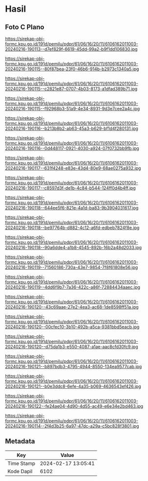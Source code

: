 # Hasil

## Foto C Plano

https://sirekap-obj-formc.kpu.go.id/191d/pemilu/pdpr/61/06/16/20/11/6106162011003-20240216-190113--d7ef829f-6619-45dd-99a2-b9f1dd106830.jpg

https://sirekap-obj-formc.kpu.go.id/191d/pemilu/pdpr/61/06/16/20/11/6106162011003-20240216-190115--80f87bea-23f0-46b6-914b-b2973c1340a5.jpg

https://sirekap-obj-formc.kpu.go.id/191d/pemilu/pdpr/61/06/16/20/11/6106162011003-20240216-190115--c2821e87-0707-4b03-8173-a1dfad389b71.jpg

https://sirekap-obj-formc.kpu.go.id/191d/pemilu/pdpr/61/06/16/20/11/6106162011003-20240216-190115--f92968b3-51a9-4e34-8931-9d3e7cee2a4c.jpg

https://sirekap-obj-formc.kpu.go.id/191d/pemilu/pdpr/61/06/16/20/11/6106162011003-20240216-190116--b213b8b2-ab63-45a3-b629-bf1d4f280131.jpg

https://sirekap-obj-formc.kpu.go.id/191d/pemilu/pdpr/61/06/16/20/11/6106162011003-20240216-190116--0d448117-0921-4030-a924-07f0732bb9fb.jpg

https://sirekap-obj-formc.kpu.go.id/191d/pemilu/pdpr/61/06/16/20/11/6106162011003-20240216-190117--631f4248-e83e-43d4-80e9-68ae0275a932.jpg

https://sirekap-obj-formc.kpu.go.id/191d/pemilu/pdpr/61/06/16/20/11/6106162011003-20240216-190117--c8597d3f-de1b-4c84-b544-124ff0d4b4ff.jpg

https://sirekap-obj-formc.kpu.go.id/191d/pemilu/pdpr/61/06/16/20/11/6106162011003-20240216-190118--644ee5f6-821e-4a1d-ba83-9b3904031617.jpg

https://sirekap-obj-formc.kpu.go.id/191d/pemilu/pdpr/61/06/16/20/11/6106162011003-20240216-190118--be97764b-d882-4c12-a6fd-edbeb7824f8e.jpg

https://sirekap-obj-formc.kpu.go.id/191d/pemilu/pdpr/61/06/16/20/11/6106162011003-20240216-190118--90a6dde4-a1b8-4545-892b-16b2a48d2033.jpg

https://sirekap-obj-formc.kpu.go.id/191d/pemilu/pdpr/61/06/16/20/11/6106162011003-20240216-190119--71560186-730a-43e7-9854-7f8f61808e56.jpg

https://sirekap-obj-formc.kpu.go.id/191d/pemilu/pdpr/61/06/16/20/11/6106162011003-20240216-190119--4dd6f9b7-7a36-422c-a86f-72884434aaec.jpg

https://sirekap-obj-formc.kpu.go.id/191d/pemilu/pdpr/61/06/16/20/11/6106162011003-20240216-190120--43c69aae-27e2-4ea3-ac68-1de8598ff51a.jpg

https://sirekap-obj-formc.kpu.go.id/191d/pemilu/pdpr/61/06/16/20/11/6106162011003-20240216-190120--00cfec10-3b10-492b-a5ca-9381bbd5eacb.jpg

https://sirekap-obj-formc.kpu.go.id/191d/pemilu/pdpr/61/06/16/20/11/6106162011003-20240216-190120--d75da1b3-e550-4087-a1ae-aac8cfd30fc9.jpg

https://sirekap-obj-formc.kpu.go.id/191d/pemilu/pdpr/61/06/16/20/11/6106162011003-20240216-190121--b897bdb3-4795-4944-8550-134ea9577cab.jpg

https://sirekap-obj-formc.kpu.go.id/191d/pemilu/pdpr/61/06/16/20/11/6106162011003-20240216-190121--b0e3ddc8-6efe-4a35-b069-4636543ef426.jpg

https://sirekap-obj-formc.kpu.go.id/191d/pemilu/pdpr/61/06/16/20/11/6106162011003-20240216-190122--fe24ae04-4d90-4d55-ac49-e6e34e2bd463.jpg

https://sirekap-obj-formc.kpu.go.id/191d/pemilu/pdpr/61/06/16/20/11/6106162011003-20240216-190114--2f4d3b25-6a97-47dc-a29a-c5bc828f3801.jpg


## Metadata

| Key        | Value               |
| ---------- | ------------------- |
| Time Stamp | 2024-02-17 13:05:41 |
| Kode Dapil | 6102                |




